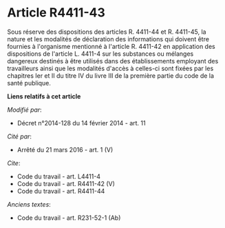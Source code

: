 # Article R4411-43

Sous réserve des dispositions des articles R. 4411-44 et R. 4411-45, la nature et les modalités de déclaration des
informations qui doivent être fournies à l'organisme mentionné à l'article R. 4411-42 en application des dispositions de
l'article L. 4411-4 sur les substances ou mélanges dangereux destinés à être utilisés dans des établissements employant des
travailleurs ainsi que les modalités d'accès à celles-ci sont fixées par les chapitres Ier et II du titre IV du livre III de
la première partie du code de la santé publique.

**Liens relatifs à cet article**

_Modifié par_:

  - Décret n°2014-128 du 14 février 2014 - art. 11

_Cité par_:

  - Arrêté du 21 mars 2016 - art. 1 (V)

_Cite_:

  - Code du travail - art. L4411-4
  - Code du travail - art. R4411-42 (V)
  - Code du travail - art. R4411-44

_Anciens textes_:

  - Code du travail - art. R231-52-1 (Ab)
